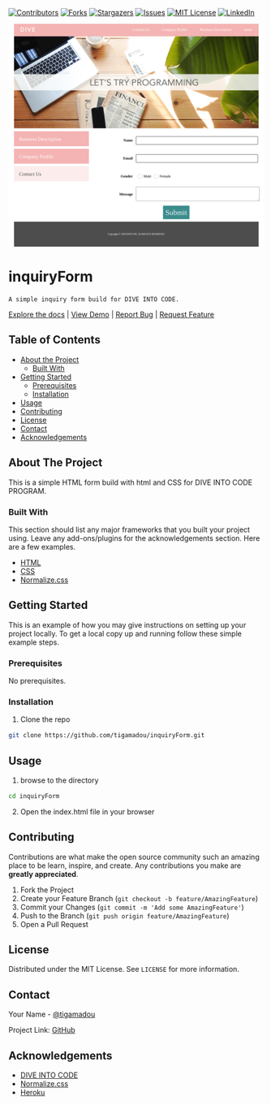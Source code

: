 [![Contributors][contributors-shield]][contributors-url]
[![Forks][forks-shield]][forks-url]
[![Stargazers][stars-shield]][stars-url]
[![Issues][issues-shield]][issues-url]
[![MIT License][license-shield]][license-url]
[![LinkedIn][linkedin-shield]][linkedin-url]


[![Product Name Screen Shot][product-screenshot]](https://example.com)



# inquiryForm

    A simple inquiry form build for DIVE INTO CODE.

[Explore the docs](https://github.com/tigamadou/inquiryForm) | [View Demo](https://inquiryform01.herokuapp.com/) | [Report Bug](https://github.com/tigamadou/inquiryForm/issues) | [Request Feature](https://github.com/tigamadou/inquiryForm/issues)



## Table of Contents

* [About the Project](#about-the-project)
  * [Built With](#built-with)
* [Getting Started](#getting-started)
  * [Prerequisites](#prerequisites)
  * [Installation](#installation)
* [Usage](#usage)
* [Contributing](#contributing)
* [License](#license)
* [Contact](#contact)
* [Acknowledgements](#acknowledgements)



## About The Project

This is a simple HTML form build with html and CSS for DIVE INTO CODE PROGRAM.

### Built With
This section should list any major frameworks that you built your project using. Leave any add-ons/plugins for the acknowledgements section. Here are a few examples.
* [HTML](https://www.w3.org/)
* [CSS](https://www.w3.org/Style/CSS/Overview.en.html)
* [Normalize.css](https://necolas.github.io/normalize.css/)




## Getting Started

This is an example of how you may give instructions on setting up your project locally.
To get a local copy up and running follow these simple example steps.

### Prerequisites

No prerequisites.

### Installation


1. Clone the repo
```sh
git clone https://github.com/tigamadou/inquiryForm.git
```




## Usage

1. browse to the directory
```sh
cd inquiryForm
```
2. Open the index.html file in your browser


## Contributing

Contributions are what make the open source community such an amazing place to be learn, inspire, and create. Any contributions you make are **greatly appreciated**.

1. Fork the Project
2. Create your Feature Branch (`git checkout -b feature/AmazingFeature`)
3. Commit your Changes (`git commit -m 'Add some AmazingFeature'`)
4. Push to the Branch (`git push origin feature/AmazingFeature`)
5. Open a Pull Request


## License

Distributed under the MIT License. See `LICENSE` for more information.


## Contact

Your Name - [@tigamadou](https://twitter.com/tigamadou)

Project Link: [GitHub](https://github.com/tigamadou/inquiryForm)


## Acknowledgements
* [DIVE INTO CODE](http://diveintocode.jp/)
* [Normalize.css](https://necolas.github.io/normalize.css)
* [Heroku](https://heroku.com)


[contributors-shield]: https://img.shields.io/github/contributors/tigamadou/inquiryForm.svg?style=flat-square
[contributors-url]: https://github.com/tigamadou/inquiryForm/graphs/contributors
[forks-shield]: https://img.shields.io/github/forks/tigamadou/inquiryForm.svg?style=flat-square
[forks-url]: https://github.com/tigamadou/inquiryForm/network/members
[stars-shield]: https://img.shields.io/github/stars/tigamadou/inquiryForm.svg?style=flat-square
[stars-url]: https://github.com/tigamadou/inquiryForm/stargazers
[issues-shield]: https://img.shields.io/github/issues/tigamadou/inquiryForm.svg?style=flat-square
[issues-url]: https://github.com/tigamadou/inquiryForm/issues
[license-shield]: https://img.shields.io/github/license/tigamadou/inquiryForm.svg?style=flat-square
[license-url]: https://github.com/tigamadou/inquiryForm/blob/master/LICENSE.txt
[linkedin-shield]: https://img.shields.io/badge/-LinkedIn-black.svg?style=flat-square&logo=linkedin&colorB=555
[linkedin-url]: https://linkedin.com/in/othneildrew
[product-screenshot]: images/screenshot.png
